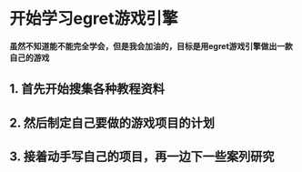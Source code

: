 # 开始学习egret游戏引擎

#### 虽然不知道能不能完全学会，但是我会加油的，目标是用egret游戏引擎做出一款自己的游戏

## 1. 首先开始搜集各种教程资料

## 2. 然后制定自己要做的游戏项目的计划

## 3. 接着动手写自己的项目，再一边下一些案列研究